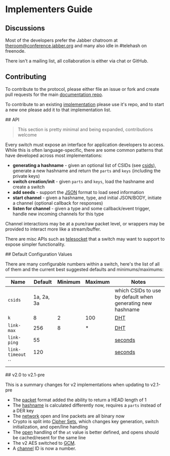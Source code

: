 # Implementers Guide

## Discussions

Most of the developers prefer the Jabber chatroom at [theroom@conference.jabber.org](xmpp:theroom@conference.jabber.org) and many also idle in #telehash on freenode.

There isn't a mailing list, all collaboration is either via chat or GitHub.

## Contributing

To contribute to the protocol, please either file an issue or fork and create pull requests for the main [documentation repo](https://github.com/telehash/telehash.org).

To contribute to an existing [implementation](implementations.md) please use it's repo, and to start a new one please add it to that implementation list.

<a name="api" />
## API

> This section is pretty minimal and being expanded, contributions welcome

Every switch must expose an interface for application developers to access.  While this is often language-specific, there are some common patterns that have developed across most implementations:

* **generating a hashname** - given an optional list of CSIDs (see [csids](#defaults)), generate a new hashname and return the `parts` and `keys` (including the private keys)
* **switch creation/init** - given `parts` and `keys`, load the hashname and create a switch
* **add seeds** - support the [JSON](seeds.md) format to load seed information
* **start channel** - given a hashname, type, and initial JSON/BODY, initiate a channel (optional callback for responses)
* **listen for channel** - given a type and some callback/event trigger, handle new incoming channels for this type

Channel interactions may be at a pure/raw packet level, or wrappers may be provided to interact more like a stream/buffer.

There are misc APIs such as [telesocket](ext/telesocket.md) that a switch may want to support to expose simpler functionality.

<a name="defaults" />
## Default Configuration Values

There are many configurable numbers within a switch, here's the list of all of them and the current best suggested defaults and minimums/maximums:

| Name | Default | Minimum | Maximum | Notes
| ---- | ------- | ------- | ------- | -----
|`csids`|1a, 2a, 3a|||which CSIDs to use by default when generating new hashname
|`k`|8|2|100|[DHT](dht.md#k)
|`link-max`|256|8|*|[DHT](dht.md#link-max)
|`link-ping`|55|||[seconds](dht.md#maintenance)
|`link-timeout`|120|||[seconds](dht.md#maintenance)
|``||||

<a name="update" />
## v2.0 to v2.1-pre

This is a summary changes for v2 implementations when updating to v2.1-pre

* The [packet](packet.md) format added the ability to return a HEAD length of 1
* The [hashname](hashnames.md) is calculated differently now, requires a `parts` instead of a DER key
* The [network](network.md) open and line packets are all binary now
* Crypto is split into [Cipher Sets](cipher_sets.md), which changes key generation, switch initialization, and open/line handling
* The [open](network.md#open) handling of the `at` value is better defined, and opens should be cached/resent for the same line
* The v2 AES switched to [GCM](cs/2a.md).
* A [channel](channels.md) ID is now a number.
